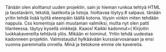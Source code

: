 Tänään olen aloittanut uuden projektin. sain jo hieman runkoa tehtyä HTML ja taustavärin, tekstiä, laatikoita ja listoja. hiottavaa löytyy.# salpaus.
tänään yritin tehdä lisää työtä eteenpäin täällä kotona. löysin vinkin miten tehdään nappula. Css komentoja sain muutaman valmiiksi, mutta nyt olen patti tilanteessa. täytyy kysellä vinkkejä.
Kaaos!
Kaikki kadonnut=(
  Kirjoitin luokkakavereilta tehtäviä ylös. Mikään ei toiminut. Yritin tehdä uudestaa kadonneen projektin. Valmistaudut hylkäävään kurssiarvosanaan ja ensi vuonna paremmalla onnella. Minä ja tietokone emme ole kavereita.